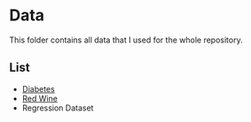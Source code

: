 
# Data
This folder contains all data that I used for the whole repository. 

## List 
+ [Diabetes](https://www.kaggle.com/uciml/pima-indians-diabetes-database)
+ [Red Wine](https://archive.ics.uci.edu/ml/datasets/wine+quality)
+ Regression Dataset

